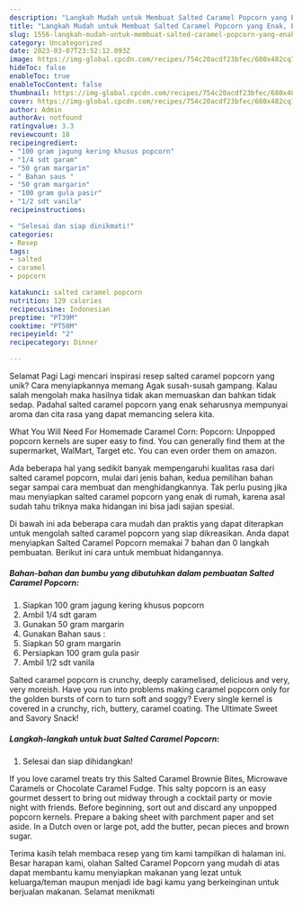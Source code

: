 ```yaml
---
description: "Langkah Mudah untuk Membuat Salted Caramel Popcorn yang Enak, Enak"
title: "Langkah Mudah untuk Membuat Salted Caramel Popcorn yang Enak, Enak"
slug: 1556-langkah-mudah-untuk-membuat-salted-caramel-popcorn-yang-enak-enak
category: Uncategorized
date: 2023-03-07T23:52:12.093Z
image: https://img-global.cpcdn.com/recipes/754c20acdf23bfec/680x482cq70/salted-caramel-popcorn-foto-resep-utama.jpg
hideToc: false
enableToc: true
enableTocContent: false
thumbnail: https://img-global.cpcdn.com/recipes/754c20acdf23bfec/680x482cq70/salted-caramel-popcorn-foto-resep-utama.jpg
cover: https://img-global.cpcdn.com/recipes/754c20acdf23bfec/680x482cq70/salted-caramel-popcorn-foto-resep-utama.jpg
author: Admin
authorAv: notfound
ratingvalue: 3.3
reviewcount: 18
recipeingredient:
- "100 gram jagung kering khusus popcorn"
- "1/4 sdt garam"
- "50 gram margarin"
- " Bahan saus "
- "50 gram margarin"
- "100 gram gula pasir"
- "1/2 sdt vanila"
recipeinstructions:

- "Selesai dan siap dinikmati!"
categories:
- Resep
tags:
- salted
- caramel
- popcorn

katakunci: salted caramel popcorn 
nutrition: 129 calories
recipecuisine: Indonesian
preptime: "PT39M"
cooktime: "PT50M"
recipeyield: "2"
recipecategory: Dinner

---
```



Selamat Pagi Lagi mencari inspirasi resep salted caramel popcorn yang unik? Cara menyiapkannya memang Agak susah-susah gampang. Kalau salah mengolah maka hasilnya tidak akan memuaskan dan bahkan tidak sedap. Padahal salted caramel popcorn yang enak seharusnya mempunyai aroma dan cita rasa yang dapat memancing selera kita.


What You Will Need For Homemade Caramel Corn: Popcorn: Unpopped popcorn kernels are super easy to find. You can generally find them at the supermarket, WalMart, Target etc. You can even order them on amazon.

Ada beberapa hal yang sedikit banyak mempengaruhi kualitas rasa dari salted caramel popcorn, mulai dari jenis bahan, kedua pemilihan bahan segar sampai cara membuat dan menghidangkannya. Tak perlu pusing jika mau menyiapkan salted caramel popcorn yang enak di rumah, karena asal sudah tahu triknya maka hidangan ini bisa jadi sajian spesial.


Di bawah ini ada beberapa cara mudah dan praktis yang dapat diterapkan untuk mengolah salted caramel popcorn yang siap dikreasikan. Anda dapat menyiapkan Salted Caramel Popcorn memakai 7 bahan dan 0 langkah pembuatan. Berikut ini cara untuk membuat hidangannya.

<!--inarticleads1-->

##### Bahan-bahan dan bumbu yang dibutuhkan dalam pembuatan Salted Caramel Popcorn:

1. Siapkan 100 gram jagung kering khusus popcorn
1. Ambil 1/4 sdt garam
1. Gunakan 50 gram margarin
1. Gunakan  Bahan saus :
1. Siapkan 50 gram margarin
1. Persiapkan 100 gram gula pasir
1. Ambil 1/2 sdt vanila


Salted caramel popcorn is crunchy, deeply caramelised, delicious and very, very moreish. Have you run into problems making caramel popcorn only for the golden bursts of corn to turn soft and soggy? Every single kernel is covered in a crunchy, rich, buttery, caramel coating. The Ultimate Sweet and Savory Snack! 

<!--inarticleads2-->

##### Langkah-langkah untuk buat Salted Caramel Popcorn:


1. Selesai dan siap dihidangkan!

If you love caramel treats try this Salted Caramel Brownie Bites, Microwave Caramels or Chocolate Caramel Fudge. This salty popcorn is an easy gourmet dessert to bring out midway through a cocktail party or movie night with friends. Before beginning, sort out and discard any unpopped popcorn kernels. Prepare a baking sheet with parchment paper and set aside. In a Dutch oven or large pot, add the butter, pecan pieces and brown sugar. 

Terima kasih telah membaca resep yang tim kami tampilkan di halaman ini. Besar harapan kami, olahan Salted Caramel Popcorn yang mudah di atas dapat membantu kamu menyiapkan makanan yang lezat untuk keluarga/teman maupun menjadi ide bagi kamu yang berkeinginan untuk berjualan makanan. Selamat menikmati
